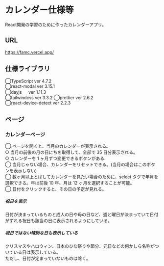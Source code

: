 # カレンダー仕様等
React開発の学習のために作ったカレンダーアプリ。

## URL
https://famc.vercel.app/

## 仕様ライブラリ

◯TypeScript ver 4.7.2  
◯react-modal ver 3.15.1  
◯dayjs 　 ver 1.11.3  
◯tailwindcss ver 3.3.2
◯prettier ver 2.6.2  
◯react-device-detect ver 2.2.3

## ページ

### カレンダーページ

◯ ページを開くと、当月のカレンダーが表示される。  
○ 当月の前後の月の日にちを取得して、全部で 35 日分表示される。  
○ カレンダーを 1 ヶ月ずつ変更できるボタンがある.  
◯ 当月じゃない場合、カレンダーをリセットできる。(当月の場合はこのボタンを表示しない)  
◯ 数ヶ月以上とばしてカレンダーを見たい場合のために、select タグで年月を選択できる。年は前後 10 年、月は 12 ヶ月を選択することが可能。  
◯ 日付をクリックすると、その日の予定が見れる。

##### 祝日を表示

日付が決まっているものと成人の日や母の日など、週と曜日が決まっていて日付がずれる祝日も該当の日に表示されるようにしている。

##### 祝日ではない特別な日も表示している

クリスマスやハロウィン、日本のひな祭りや節分、元日などの何かしら名称がついている日は表示している。  
ただし、日付が定まっていないものは除く。
